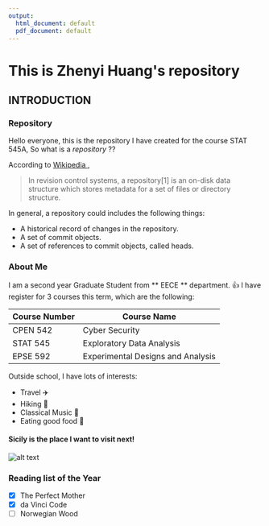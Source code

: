 ```yaml
---
output:
  html_document: default
  pdf_document: default
---
```

# This is Zhenyi Huang's repository 


## INTRODUCTION

### Repository

Hello everyone, this is the repository I have created for the course <a ref="http://stat545.com/Classroom/">STAT 545A</a>,
So what is a *repository* ??

According to <a href="https://en.wikipedia.org/wiki/Repository_(version_control)"> Wikipedia </a>,

>In revision control systems, a repository[1] is an on-disk data structure which stores metadata for a set of files or directory structure.

In general, a repository could includes the following things:
- A historical record of changes in the repository.
- A set of commit objects.
- A set of references to commit objects, called heads.

### About Me
I am a second year Graduate Student from ** EECE ** department. :thumbsup: I have register for 3 courses this term, which are the following:

| **Course Number** |         **Course Name**           |
|-------------------|-----------------------------------|
|     CPEN 542      |           Cyber Security          |
|     STAT 545      |     Exploratory Data Analysis     |
|     EPSE 592      | Experimental Designs and Analysis |

Outside school, I have lots of interests:
+ Travel :airplane:
+ Hiking :sunrise_over_mountains:
+ Classical Music :musical_note:
+ Eating good food :ramen:

#### **Sicily** is the place I want to visit next!
![alt text](https://www.telegraph.co.uk/content/dam/Travel/Destinations/Europe/Italy/Sicily/Sicily%20lead%20image-xlarge.jpg "All of Sicily is a dimension of the imagination.")

### Reading list of the Year

- [x] The Perfect Mother
- [x] da Vinci Code
- [ ] Norwegian Wood
